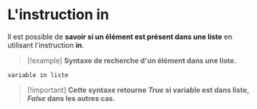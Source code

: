 # L'instruction in

Il est possible de **savoir si un élément est présent dans une liste** en utilisant l'instruction **in**.

>[!example] **Syntaxe de recherche d'un élément dans une liste.**
```
variable in liste
```

>[!important] **Cette syntaxe retourne *True* si variable est dans liste, *False* dans les autres cas.**

